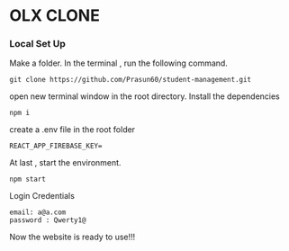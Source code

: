 
# OLX CLONE

### Local Set Up
Make a folder.
In the terminal , run the following command.
```
git clone https://github.com/Prasun60/student-management.git
```

open new terminal window in the root directory.
Install the dependencies
```
npm i
```
create a .env file in the root folder
```
REACT_APP_FIREBASE_KEY=

```
At last , start the environment.
```
npm start
```
Login Credentials
```
email: a@a.com
password : Qwerty1@
```

Now the website is ready to use!!!